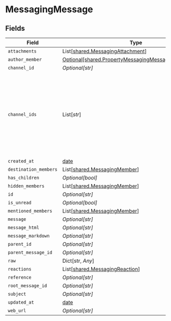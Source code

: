 # MessagingMessage


## Fields

| Field                                                                                                                 | Type                                                                                                                  | Required                                                                                                              | Description                                                                                                           |
| --------------------------------------------------------------------------------------------------------------------- | --------------------------------------------------------------------------------------------------------------------- | --------------------------------------------------------------------------------------------------------------------- | --------------------------------------------------------------------------------------------------------------------- |
| `attachments`                                                                                                         | List[[shared.MessagingAttachment](../../models/shared/messagingattachment.md)]                                        | :heavy_minus_sign:                                                                                                    | N/A                                                                                                                   |
| `author_member`                                                                                                       | [Optional[shared.PropertyMessagingMessageAuthorMember]](../../models/shared/propertymessagingmessageauthormember.md)  | :heavy_minus_sign:                                                                                                    | N/A                                                                                                                   |
| `channel_id`                                                                                                          | *Optional[str]*                                                                                                       | :heavy_minus_sign:                                                                                                    | N/A                                                                                                                   |
| `channel_ids`                                                                                                         | List[*str*]                                                                                                           | :heavy_minus_sign:                                                                                                    | Represents the IDs of all channels to which the message is sent. Identifies the channels where the message is posted. |
| `created_at`                                                                                                          | [date](https://docs.python.org/3/library/datetime.html#date-objects)                                                  | :heavy_minus_sign:                                                                                                    | N/A                                                                                                                   |
| `destination_members`                                                                                                 | List[[shared.MessagingMember](../../models/shared/messagingmember.md)]                                                | :heavy_minus_sign:                                                                                                    | N/A                                                                                                                   |
| `has_children`                                                                                                        | *Optional[bool]*                                                                                                      | :heavy_minus_sign:                                                                                                    | N/A                                                                                                                   |
| `hidden_members`                                                                                                      | List[[shared.MessagingMember](../../models/shared/messagingmember.md)]                                                | :heavy_minus_sign:                                                                                                    | N/A                                                                                                                   |
| `id`                                                                                                                  | *Optional[str]*                                                                                                       | :heavy_minus_sign:                                                                                                    | N/A                                                                                                                   |
| `is_unread`                                                                                                           | *Optional[bool]*                                                                                                      | :heavy_minus_sign:                                                                                                    | N/A                                                                                                                   |
| `mentioned_members`                                                                                                   | List[[shared.MessagingMember](../../models/shared/messagingmember.md)]                                                | :heavy_minus_sign:                                                                                                    | N/A                                                                                                                   |
| `message`                                                                                                             | *Optional[str]*                                                                                                       | :heavy_minus_sign:                                                                                                    | N/A                                                                                                                   |
| `message_html`                                                                                                        | *Optional[str]*                                                                                                       | :heavy_minus_sign:                                                                                                    | N/A                                                                                                                   |
| `message_markdown`                                                                                                    | *Optional[str]*                                                                                                       | :heavy_minus_sign:                                                                                                    | N/A                                                                                                                   |
| `parent_id`                                                                                                           | *Optional[str]*                                                                                                       | :heavy_minus_sign:                                                                                                    | N/A                                                                                                                   |
| `parent_message_id`                                                                                                   | *Optional[str]*                                                                                                       | :heavy_minus_sign:                                                                                                    | N/A                                                                                                                   |
| `raw`                                                                                                                 | Dict[str, *Any*]                                                                                                      | :heavy_minus_sign:                                                                                                    | N/A                                                                                                                   |
| `reactions`                                                                                                           | List[[shared.MessagingReaction](../../models/shared/messagingreaction.md)]                                            | :heavy_minus_sign:                                                                                                    | N/A                                                                                                                   |
| `reference`                                                                                                           | *Optional[str]*                                                                                                       | :heavy_minus_sign:                                                                                                    | N/A                                                                                                                   |
| `root_message_id`                                                                                                     | *Optional[str]*                                                                                                       | :heavy_minus_sign:                                                                                                    | N/A                                                                                                                   |
| `subject`                                                                                                             | *Optional[str]*                                                                                                       | :heavy_minus_sign:                                                                                                    | N/A                                                                                                                   |
| `updated_at`                                                                                                          | [date](https://docs.python.org/3/library/datetime.html#date-objects)                                                  | :heavy_minus_sign:                                                                                                    | N/A                                                                                                                   |
| `web_url`                                                                                                             | *Optional[str]*                                                                                                       | :heavy_minus_sign:                                                                                                    | N/A                                                                                                                   |